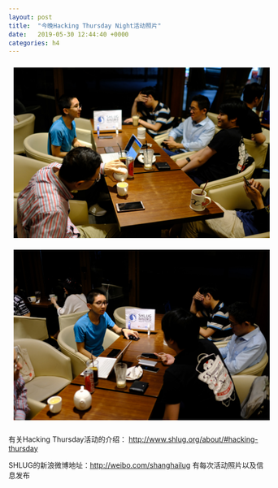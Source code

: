 ```yaml
---
layout: post
title:  "今晚Hacking Thursday Night活动照片"
date:   2019-05-30 12:44:40 +0000
categories: h4
---
```


[<img style='margin:10px;' src='https://raw.githubusercontent.com/shanghailug/res2019q2/master/j530.h4/j530_2013_3700+08.1920p.jpg'>](https://raw.githubusercontent.com/shanghailug/res2019q2/master/j530.h4/j530_2013_3700+08.JPG)
[<img style='margin:10px;' src='https://raw.githubusercontent.com/shanghailug/res2019q2/master/j530.h4/j530_2013_5300+08.1920p.jpg'>](https://raw.githubusercontent.com/shanghailug/res2019q2/master/j530.h4/j530_2013_5300+08.JPG)

有关Hacking Thursday活动的介绍：
http://www.shlug.org/about/#hacking-thursday

SHLUG的新浪微博地址：http://weibo.com/shanghailug 有每次活动照片以及信息发布


